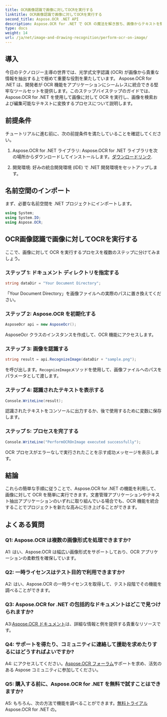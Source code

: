 ```yaml
---
title: OCR画像認識で画像に対してOCRを実行する
linktitle: OCR画像認識で画像に対してOCRを実行する
second_title: Aspose.OCR .NET API
description: Aspose.OCR for .NET で OCR の魔法を解き放ち、画像からテキストを簡単に抽出します。シームレスな統合についてはチュートリアルをご覧ください。
type: docs
weight: 14
url: /ja/net/image-and-drawing-recognition/perform-ocr-on-image/
---
```

## 導入

今日のテクノロジー主導の世界では、光学式文字認識 (OCR) が画像から貴重な情報を抽出する上で極めて重要な役割を果たしています。 Aspose.OCR for .NET は、開発者が OCR 機能をアプリケーションにシームレスに統合できる堅牢なツールセットを提供します。このステップバイステップのガイドでは、Aspose.OCR for .NET を使用して画像に対して OCR を実行し、画像を検索および編集可能なテキストに変換するプロセスについて説明します。

## 前提条件

チュートリアルに進む前に、次の前提条件を満たしていることを確認してください。

1.  Aspose.OCR for .NET ライブラリ: Aspose.OCR for .NET ライブラリを次の場所からダウンロードしてインストールします。[ダウンロードリンク](https://releases.aspose.com/ocr/net/).

2. 開発環境: 好みの統合開発環境 (IDE) で .NET 開発環境をセットアップします。

## 名前空間のインポート

まず、必要な名前空間を .NET プロジェクトにインポートします。

```csharp
using System;
using System.IO;
using Aspose.OCR;
```

## OCR画像認識で画像に対してOCRを実行する

ここで、画像に対して OCR を実行するプロセスを複数のステップに分けてみましょう。

### ステップ 1: ドキュメント ディレクトリを指定する

```csharp
string dataDir = "Your Document Directory";
```

「Your Document Directory」を画像ファイルへの実際のパスに置き換えてください。

### ステップ 2: Aspose.OCR を初期化する

```csharp
AsposeOcr api = new AsposeOcr();
```

AsposeOcr クラスのインスタンスを作成して、OCR 機能にアクセスします。

### ステップ 3: 画像を認識する

```csharp
string result = api.RecognizeImage(dataDir + "sample.png");
```

を呼び出します。`RecognizeImage`メソッドを使用して、画像ファイルへのパスをパラメータとして渡します。

### ステップ 4: 認識されたテキストを表示する

```csharp
Console.WriteLine(result);
```

認識されたテキストをコンソールに出力するか、後で使用するために変数に保存します。

### ステップ 5: プロセスを完了する

```csharp
Console.WriteLine("PerformOCROnImage executed successfully");
```

OCR プロセスがエラーなしで実行されたことを示す成功メッセージを表示します。

## 結論

これらの簡単な手順に従うことで、Aspose.OCR for .NET の機能を利用して、画像に対して OCR を簡単に実行できます。文書管理アプリケーションやテキスト抽出アプリケーションのいずれに取り組んでいる場合でも、OCR 機能を統合することでプロジェクトを新たな高みに引き上げることができます。

## よくある質問

### Q1: Aspose.OCR は複数の画像形式を処理できますか?

A1: はい、Aspose.OCR は幅広い画像形式をサポートしており、OCR アプリケーションの柔軟性を確保しています。

### Q2: 一時ライセンスはテスト目的で利用できますか?

A2: はい、Aspose.OCR の一時ライセンスを取得して、テスト段階でその機能を調べることができます。

### Q3: Aspose.OCR for .NET の包括的なドキュメントはどこで見つけられますか?

 A3:[Aspose.OCR ドキュメント](https://reference.aspose.com/ocr/net/)は、詳細な情報と例を提供する貴重なリソースです。

### Q4: サポートを得たり、コミュニティに連絡して援助を求めたりするにはどうすればよいですか?

 A4: にアクセスしてください。[Aspose.OCR フォーラム](https://forum.aspose.com/c/ocr/16)サポートを求め、活気のある Aspose コミュニティに参加してください。

### Q5: 購入する前に、Aspose.OCR for .NET を無料で試すことはできますか?

 A5: もちろん、次の方法で機能を調べることができます。[無料トライアル](https://releases.aspose.com/) Aspose.OCR for .NET の。